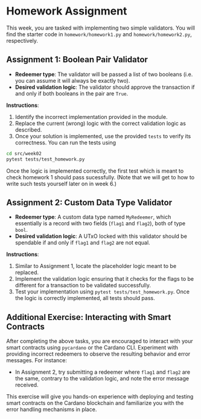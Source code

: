 # Homework Assignment

This week, you are tasked with implementing two simple validators. You will find the starter code in `homework/homework1.py` and `homework/homework2.py`, respectively.

## Assignment 1: Boolean Pair Validator

- **Redeemer type**: The validator will be passed a list of two booleans (i.e. you can assume it will always be exactly two).
- **Desired validation logic**: The validator should approve the transaction if and only if both booleans in the pair are `True`.

**Instructions**:
1. Identify the incorrect implementation provided in the module.
2. Replace the current (wrong) logic with the correct validation logic as described.
3. Once your solution is implemented, use the provided `tests` to verify its correctness. You can run the tests using
```bash
cd src/week02
pytest tests/test_homework.py
```
Once the logic is implemented correctly, the first test which is meant to check homework 1 should pass sucessfully. (Note that we will get to how to write such tests yourself later on in week 6.)

## Assignment 2: Custom Data Type Validator

- **Redeemer type**: A custom data type named `MyRedeemer`, which essentially is a record with two fields (`flag1` and `flag2`), both of type `bool`.
- **Desired validation logic**: A UTxO locked with this validator should be spendable if and only if `flag1` and `flag2` are not equal.

**Instructions**:
1. Similar to Assignment 1, locate the placeholder logic meant to be replaced.
2. Implement the validation logic ensuring that it checks for the flags to be different for a transaction to be validated successfully.
3. Test your implementation using `pytest tests/test_homework.py`. Once the logic is correctly implemented, all tests should pass.

## Additional Exercise: Interacting with Smart Contracts

After completing the above tasks, you are encouraged to interact with your smart contracts using `pycardano` or the Cardano CLI. Experiment with providing incorrect redeemers to observe the resulting behavior and error messages. For instance:
- In Assignment 2, try submitting a redeemer where `flag1` and `flag2` are the same, contrary to the validation logic, and note the error message received.

This exercise will give you hands-on experience with deploying and testing smart contracts on the Cardano blockchain and familiarize you with the error handling mechanisms in place.
